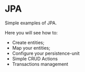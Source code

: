# JPA

Simple examples of JPA. 

Here you will see how to:
- Create entities;
- Map your entities;
- Configure your persistence-unit
- Simple CRUD Actions
- Transactions management
